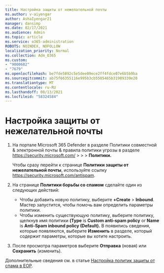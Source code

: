 ```yaml
---
title: Настройка защиты от нежелательной почты
ms.author: v-aiyengar
author: AshaIyengar21
manager: dansimp
ms.date: 02/17/2021
ms.audience: Admin
ms.topic: article
ms.service: o365-administration
ROBOTS: NOINDEX, NOFOLLOW
localization_priority: Normal
ms.collection: Adm_O365
ms.custom:
- "9000682"
- "7679"
ms.openlocfilehash: be7fde5892c5e5dee09ece2ff4fdce07e6b5b9ba
ms.sourcegitcommit: ab75f66355116e995b3cb5505465b31989339e28
ms.translationtype: MT
ms.contentlocale: ru-RU
ms.lasthandoff: 08/13/2021
ms.locfileid: "58324584"
---
```

# <a name="set-up-an-anti-spam-protection"></a>Настройка защиты от нежелательной почты

1. На портале Microsoft 365 Defender в разделе Политики совместной & электронной почты & правила политики угрозы в разделе <https://security.microsoft.com/>  \>  \>  \>  **Политики.**

   Чтобы сразу перейти к странице **Политики защиты от нежелательной почты**, используйте ссылку <https://security.microsoft.com/antispam>.

2. На странице **Политики борьбы со спамом** сделайте один из следующих действий:
   - Чтобы добавить новую политику, выберите **+Create** \> **Inbound**. Мастер запустится, чтобы помочь вам определить параметры политики.
   - Чтобы изменить существующую политику, выберите политику, щелкнув имя политики **(Type** is **Custom anti-spam policy** or **Name** is **Anti-Spam inbound policy (Default).** В появились сведения, которые появляются, выберите **Изменить** в разделе, который содержит параметры, которые вы хотите настроить.

3. После просмотра параметров выберите **Отправка** (новая) или **Сохранить** (изменить).

Дополнительные сведения см. в статье [Настройка политик защиты от спама в EOP](https://docs.microsoft.com/microsoft-365/security/office-365-security/configure-your-spam-filter-policies).
